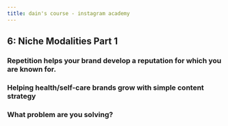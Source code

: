 ```yaml
---
title: dain's course - instagram academy
---
```


## 6: Niche Modalities Part 1 
### Repetition helps your brand develop a reputation for which you are known for.
### Helping health/self-care brands grow with simple content strategy
### What problem are you solving?
####
